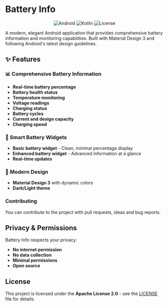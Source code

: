 # Battery Info

<p align="center">
  <img src="https://img.shields.io/badge/Android-3DDC84?style=for-the-badge&logo=android&logoColor=white" alt="Android">
  <img src="https://img.shields.io/badge/Kotlin-0095D5?style=for-the-badge&logo=kotlin&logoColor=white" alt="Kotlin">
  <img src="https://img.shields.io/badge/License-Apache%202.0-blue.svg?style=for-the-badge" alt="License">
</p>

A modern, elegant Android application that provides comprehensive battery information and monitoring capabilities. Built with Material Design 3 and following Android's latest design guidelines.

## ✨ Features

### 📊 Comprehensive Battery Information
- **Real-time battery percentage**
- **Battery health status**
- **Temperature monitoring**
- **Voltage readings**
- **Charging status**
- **Battery cycles**
- **Current and design capacity**
- **Charging speed**

### 🔋 Smart Battery Widgets
- **Basic battery widget** - Clean, minimal percentage display
- **Enhanced battery widget** - Advanced information at a glance
- **Real-time updates**

### 🎨 Modern Design
- **Material Design 3** with dynamic colors
- **Dark/Light theme**

### Contributing
You can contribute to the project with pull requests, ideas and bug reports.

## Privacy & Permissions

Battery Info respects your privacy:
- **No internet permission**
- **No data collection**
- **Minimal permissions**
- **Open source**

## License

This project is licensed under the **Apache License 2.0** - see the [LICENSE](LICENSE) file for details.